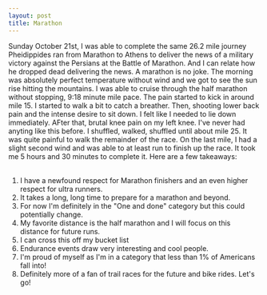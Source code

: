 ```yaml
---
layout: post
title: Marathon
---
```

Sunday October 21st, I was able to complete the same 26.2 mile journey Pheidippides ran from Marathon to Athens to deliver the news of a military victory against the Persians at the Battle
of Marathon.  And I can relate how he dropped dead delivering the news.  A marathon is no joke.  The morning was absolutely perfect temperature without wind and we got to see the sun rise hitting the mountains.  I was able to cruise through the half marathon without stopping, 9:18 minute mile pace.  The pain started to kick in around mile 15.  I started to walk a bit to catch a breather.  Then, shooting lower back pain and the intense desire to 
sit down.  I felt like I needed to lie down immediately.  AFter that, brutal knee pain on my left knee.  I've never had anyting like this before.  I shuffled, walked, shuffled 
until about mile 25.  It was quite painful to walk the remainder of the race.  On the last mile, I had a slight second wind and was able to at least run
to finish up the race.  It took me 5 hours and 30 minutes to complete it.  Here are a few takeaways:
<br><br>
1. I have a newfound respect for Marathon finishers and an even higher respect for ultra runners.
2. It takes a long, long time to prepare for a marathon and beyond.
3. For now I'm definitely in the "One and done" category but this could potentially change.
4. My favorite distance is the half marathon and I will focus on this distance for future runs.
5. I can cross this off my bucket list
6. Endurance events draw very interesting and cool people.
7. I'm proud of myself as I'm in a category that less than 1% of Americans fall into!
8. Definitely more of a fan of trail races for the future and bike rides.  Let's go!
